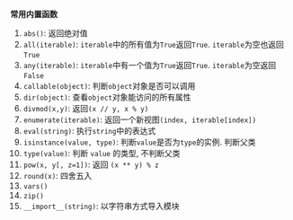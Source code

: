 **常用内置函数**
1. `abs()`: 返回绝对值
2. `all(iterable)`: `iterable`中的所有值为`True`返回`True`. `iterable`为空也返回`True`
3. `any(iterable)`: `iterable`中有一个值为`True`返回`True`. `iterable`为空返回`False`
4. `callable(object)`: 判断`object`对象是否可以调用
5. `dir(object)`: 查看`object`对象能访问的所有属性
6. `divmod(x,y)`: 返回`(x // y, x % y)`
7. `enumerate(iterable)`: 返回一个新视图`(index, iterable[index])`
8. `eval(string)`: 执行`string`中的表达式
9. `isinstance(value, type)`: 判断`value`是否为`type`的实例. 判断父类
10. `type(value)`: 判断 `value` 的类型, 不判断父类
11. `pow(x, y[, z=1])`: 返回 `(x ** y) % z`
12. `round(x)`: 四舍五入
13. `vars()`
14. `zip()`
15. `__import__(string)`: 以字符串方式导入模块